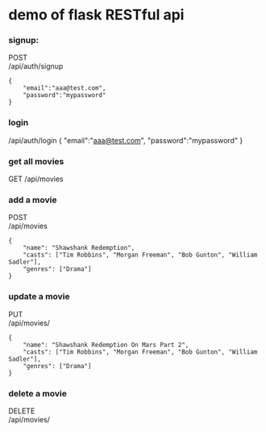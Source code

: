 # demo of flask RESTful api 

### signup:

POST  
/api/auth/signup  
```
{
    "email":"aaa@test.com",
    "password":"mypassword"
}
```

### login

/api/auth/login
{
    "email":"aaa@test.com",
    "password":"mypassword"
}

### get all movies
GET 
/api/movies  

### add a movie

POST  
/api/movies  
```
{
    "name": "Shawshank Redemption",
    "casts": ["Tim Robbins", "Morgan Freeman", "Bob Gunton", "William Sadler"],
    "genres": ["Drama"]
}
```

### update a movie

PUT  
/api/movies/<id>  
```
{
    "name": "Shawshank Redemption On Mars Part 2",
    "casts": ["Tim Robbins", "Morgan Freeman", "Bob Gunton", "William Sadler"],
    "genres": ["Drama"]
}
```

### delete a movie

DELETE  
/api/movies/<id>  


### 
